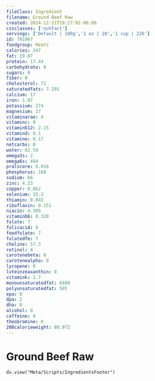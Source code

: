 ```yaml
---
fileClass: Ingredient
filename: Ground Beef Raw
created: 2024-12-21T19:27:02-06:00
cssclasses: ['nutFact']
servings: ['Default | 100g','1 oz | 28','1 cup | 226']
id: 781867
foodgroup: Meats
calories: 247
fat: 19.07
protein: 17.44
carbohydrate: 0
sugars: 0
fiber: 0
cholesterol: 71
saturatedfats: 7.291
calcium: 17
iron: 1.97
potassium: 274
magnesium: 17
vitaminarae: 4
vitaminc: 0
vitaminb12: 2.15
vitamind: 0.1
vitamine: 0.17
netcarbs: 0
water: 62.58
omega3s: 2
omega6s: 404
pralscore: 8.016
phosphorus: 160
sodium: 66
zinc: 4.23
copper: 0.062
selenium: 15.2
thiamin: 0.043
riboflavin: 0.151
niacin: 4.305
vitaminb6: 0.328
folate: 7
folicacid: 0
foodfolate: 7
folatedfe: 7
choline: 57.3
retinol: 4
carotenebeta: 0
carotenealpha: 0
lycopene: 0
luteinzeaxanthin: 0
vitamink: 1.7
monounsaturatedfat: 8480
polyunsaturatedfat: 505
epa: 0
dpa: 2
dha: 0
alcohol: 0
caffeine: 0
theobromine: 0
200calorieweight: 80.972
---
```


# Ground Beef Raw

```dataviewjs
dv.view("Meta/Scripts/IngredientsFooter")
```